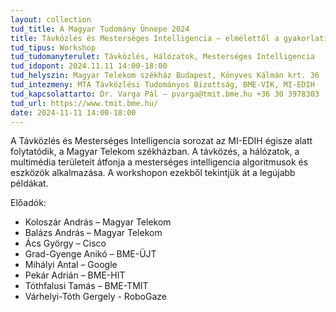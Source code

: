 ```yaml
---
layout: collection
tud_title: A Magyar Tudomány Ünnepe 2024
title: Távközlés és Mesterséges Intelligencia – elmélettől a gyakorlatig 
tud_tipus: Workshop
tud_tudomanyterulet: Távközlés, Hálózatok, Mesterséges Intelligencia
tud_idopont: 2024.11.11 14:00-18:00
tud_helyszin: Magyar Telekom székház Budapest, Könyves Kálmán krt. 36
tud_intezmeny: MTA Távközlési Tudományos Bizottság, BME-VIK, MI-EDIH
tud_kapcsolattarto: Dr. Varga Pál – pvarga@tmit.bme.hu +36 30 3978303
tud_url: https://www.tmit.bme.hu/
date: 2024-11-11 14:00-18:00
---
```

A Távközlés és Mesterséges Intelligencia sorozat az MI-EDIH égisze alatt folytatódik, a Magyar Telekom székházban. A távközés, a hálózatok, a multimédia területeit átfonja a mesterséges intelligencia algoritmusok és eszközök alkalmazása. A workshopon ezekből tekintjük át a legújabb példákat.

Előadók:

- Koloszár András – Magyar Telekom
- Balázs András – Magyar Telekom
- Ács György – Cisco
- Grad-Gyenge Anikó – BME-ÜJT
- Mihályi Antal – Google
- Pekár Adrián – BME-HIT
- Tóthfalusi Tamás – BME-TMIT
- Várhelyi-Tóth Gergely - RoboGaze
